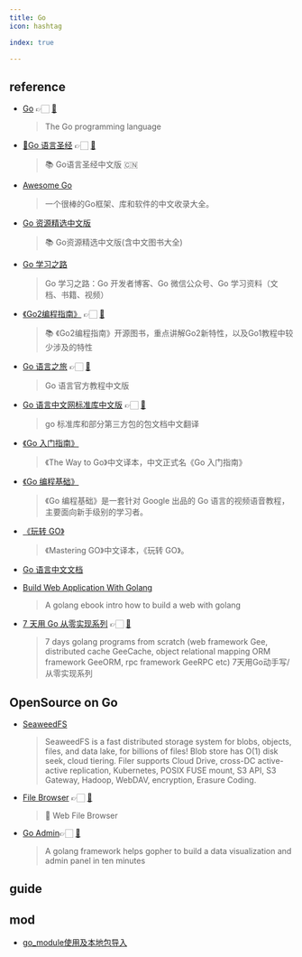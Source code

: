 ```yaml
---
title: Go
icon: hashtag

index: true

---
```


<!-- more -->

## reference

- [Go](https://go.dev) 👉🏻 [🐙](https://github.com/golang/go)
    > The Go programming language
- [💯]()[Go 语言圣经](https://gopl-zh.github.io/) 👉🏻 [🐙](https://github.com/golang-china/gopl-zh)
    > 📚 Go语言圣经中文版 🇨🇳

<!-- Awsome -->

- [Awesome Go](https://github.com/yinggaozhen/awesome-go-cn)
    > 一个很棒的Go框架、库和软件的中文收录大全。
- [Go 资源精选中文版](https://github.com/golang-china/awesome-go-zh)
    > 📚 Go资源精选中文版(含中文图书大全)
- [Go 学习之路](https://github.com/yangwenmai/learning-golang)
    > Go 学习之路：Go 开发者博客、Go 微信公众号、Go 学习资料（文档、书籍、视频）

<!-- OpenSource Books -->

- [《Go2编程指南》](https://golang-china.github.io/go2-book/) 👉🏻 [🐙](https://github.com/golang-china/go2-book)
    > 📚 《Go2编程指南》开源图书，重点讲解Go2新特性，以及Go1教程中较少涉及的特性
- [Go 语言之旅](https://tour.go-zh.org) 👉🏻 [🐙](https://github.com/Go-zh/tour)
    > Go 语言官方教程中文版
- [Go 语言中文网标准库中文版](https://studygolang.com/pkgdoc) 👉🏻 [🐙](https://github.com/polaris1119/pkgdoc)
    > go 标准库和部分第三方包的包文档中文翻译
- [《Go 入门指南》](https://github.com/Unknwon/the-way-to-go_ZH_CN)
    > 《The Way to Go》中文译本，中文正式名《Go 入门指南》
- [《Go 编程基础》](https://github.com/unknwon/go-fundamental-programming)
    > 《Go 编程基础》是一套针对 Google 出品的 Go 语言的视频语音教程，主要面向新手级别的学习者。
- [《玩转 GO》](https://github.com/hantmac/Mastering_Go_ZH_CN)
    > 《Mastering GO》中文译本，《玩转 GO》。
- [Go 语言中文文档](https://www.topgoer.com)

<!-- OpenSource Tutorial -->

- [Build Web Application With Golang](https://github.com/astaxie/build-web-application-with-golang)
    > A golang ebook intro how to build a web with golang
- [7 天用 Go 从零实现系列](https://geektutu.com/post/gee.html) 👉🏻 [🐙](https://github.com/geektutu/7days-golang)
    > 7 days golang programs from scratch (web framework Gee, distributed cache GeeCache, object relational mapping ORM framework GeeORM, rpc framework GeeRPC etc) 7天用Go动手写/从零实现系列

## OpenSource on Go

- [SeaweedFS](https://github.com/seaweedfs/seaweedfs)
    > SeaweedFS is a fast distributed storage system for blobs, objects, files, and data lake, for billions of files! Blob store has O(1) disk seek, cloud tiering. Filer supports Cloud Drive, cross-DC active-active replication, Kubernetes, POSIX FUSE mount, S3 API, S3 Gateway, Hadoop, WebDAV, encryption, Erasure Coding.
- [File Browser](https://filebrowser.org) 👉🏻 [🐙](https://github.com/filebrowser/filebrowser)
    > 📂 Web File Browser
- [Go Admin](https://www.go-admin.com)👉🏻 [🐙](https://github.com/GoAdminGroup/go-admin)
    > A golang framework helps gopher to build a data visualization and admin panel in ten minutes
    
## guide



## mod

- [go_module使用及本地包导入](https://github.com/XanderShum/Blog/blob/master/go_module%E4%BD%BF%E7%94%A8%E5%8F%8A%E6%9C%AC%E5%9C%B0%E5%8C%85%E5%AF%BC%E5%85%A5.md)